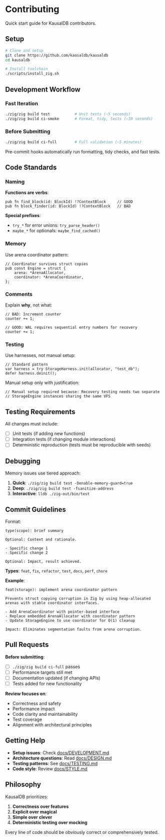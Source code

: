 # Contributing

Quick start guide for KausalDB contributors.

## Setup

```bash
# Clone and setup
git clone https://github.com/kausaldb/kausaldb
cd kausaldb

# Install toolchain
./scripts/install_zig.sh
```

## Development Workflow

### Fast Iteration

```bash
./zig/zig build test           # Unit tests (~5 seconds)
./zig/zig build ci-smoke       # Format, tidy, tests (~30 seconds)
```

### Before Submitting

```bash
./zig/zig build ci-full        # Full validation (~5 minutes)
```

Pre-commit hooks automatically run formatting, tidy checks, and fast tests.

## Code Standards

### Naming

**Functions are verbs**:

```zig
pub fn find_block(id: BlockId) !?ContextBlock     // GOOD
pub fn block_finder(id: BlockId) !?ContextBlock   // BAD
```

**Special prefixes**:

- `try_*` for error unions: `try_parse_header()`
- `maybe_*` for optionals: `maybe_find_cached()`

### Memory

Use arena coordinator pattern:

```zig
// Coordinator survives struct copies
pub const Engine = struct {
    arena: *ArenaAllocator,
    coordinator: *ArenaCoordinator,
};
```

### Comments

Explain **why**, not what:

```zig
// BAD: Increment counter
counter += 1;

// GOOD: WAL requires sequential entry numbers for recovery
counter += 1;
```

### Testing

Use harnesses, not manual setup:

```zig
// Standard pattern
var harness = try StorageHarness.init(allocator, "test_db");
defer harness.deinit();
```

Manual setup only with justification:

```zig
// Manual setup required because: Recovery testing needs two separate
// StorageEngine instances sharing the same VFS
```

## Testing Requirements

All changes must include:

- [ ] Unit tests (if adding new functions)
- [ ] Integration tests (if changing module interactions)
- [ ] Deterministic reproduction (tests must be reproducible with seeds)

## Debugging

Memory issues use tiered approach:

1. **Quick**: `./zig/zig build test -Denable-memory-guard=true`
2. **Deep**: `./zig/zig build test -fsanitize-address`
3. **Interactive**: `lldb ./zig-out/bin/test`

## Commit Guidelines

Format:

```
type(scope): brief summary

Optional: Context and rationale.

- Specific change 1
- Specific change 2

Optional: Impact, result achieved.
```

**Types**: `feat`, `fix`, `refactor`, `test`, `docs`, `perf`, `chore`

**Example**:

```
feat(storage): implement arena coordinator pattern

Prevents struct copying corruption in Zig by using heap-allocated
arenas with stable coordinator interfaces.

- Add ArenaCoordinator with pointer-based interface
- Replace embedded ArenaAllocator with coordinator pattern
- Update StorageEngine to use coordinator for O(1) cleanup

Impact: Eliminates segmentation faults from arena corruption.
```

## Pull Requests

**Before submitting**:

- [ ] `./zig/zig build ci-full` passes
- [ ] Performance targets still met
- [ ] Documentation updated (if changing APIs)
- [ ] Tests added for new functionality

**Review focuses on**:

- Correctness and safety
- Performance impact
- Code clarity and maintainability
- Test coverage
- Alignment with architectural principles

## Getting Help

- **Setup issues**: Check [docs/DEVELOPMENT.md](docs/DEVELOPMENT.md)
- **Architecture questions**: Read [docs/DESIGN.md](docs/DESIGN.md)
- **Testing patterns**: See [docs/TESTING.md](docs/TESTING.md)
- **Code style**: Review [docs/STYLE.md](docs/STYLE.md)

## Philosophy

KausalDB prioritizes:

1. **Correctness over features**
2. **Explicit over magical**
3. **Simple over clever**
4. **Deterministic testing over mocking**

Every line of code should be obviously correct or comprehensively tested.
